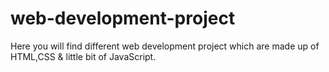 # web-development-project
Here you will find different web development project which are made up of HTML,CSS &amp; little bit of JavaScript.
